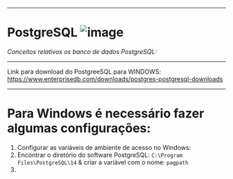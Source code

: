 ***
# PostgreSQL   ![image](https://github.com/userdanixdev/PostgreSQL/assets/132594952/89bd1e1c-9aeb-4418-9f08-f13ff2765b45)

_Conceitos relativos os banco de dados PostgreSQL:_
****
Link para download do PostgreeSQL para WINDOWS:
https://www.enterprisedb.com/downloads/postgres-postgresql-downloads
****
# Para Windows é necessário fazer algumas configurações:

1. Configurar as variáveis de ambiente de acesso no Windows:
2. Encontrar o diretório do software PostgreSQL:  `C:\Program Files\PostgreSQL\14` & criar a variável com o nome: `pagpath`
3. 
